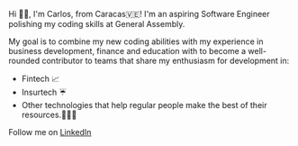 Hi 👋🏾, I'm Carlos, from Caracas🇻🇪! 
I'm an aspiring Software Engineer polishing my coding skills at General Assembly.

My goal is to combine my new coding abilities with my experience in business development, finance and education with to become a well-rounded contributor to teams that share my enthusiasm for development in:
* Fintech 📈
* Insurtech ☔️
* Other technologies that help regular people make the best of their resources.👨🏾‍💻

Follow me on <a href="https://www.linkedin.com/in/carloslopezferrer/">LinkedIn<a>
